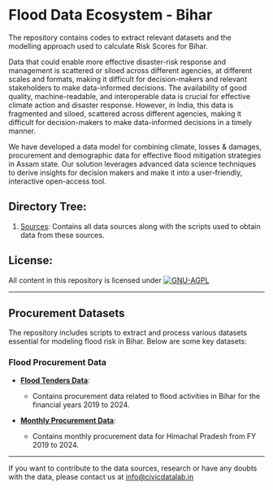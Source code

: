 # Flood Data Ecosystem - Bihar
The repository contains codes to extract relevant datasets and the modelling approach used to calculate Risk Scores for Bihar.



Data that could enable more effective disaster-risk response and management is scattered or siloed across different agencies, at different scales and formats, making it difficult for decision-makers and relevant stakeholders to make data-informed decisions. The availability of good quality, machine-readable, and interoperable data is crucial for effective climate action and disaster response. However, in India, this data is fragmented and siloed, scattered across different agencies, making it difficult for decision-makers to make data-informed decisions in a timely manner.

We have developed a data model for combining climate, losses & damages, procurement and demographic data for effective flood mitigation strategies in Assam state. Our solution leverages advanced data science techniques to derive insights for decision makers and make it into a user-friendly, interactive open-access tool.


## Directory Tree:
1. [Sources](https://github.com/CivicDataLab/flood-data-ecosystem-Bihar/tree/main/Sources): Contains all data sources along with the scripts used to obtain data from these sources. 

## License:
All content in this repository is licensed under
[![GNU-AGPL](https://www.gnu.org/graphics/agplv3-155x51.png)](LICENSE.md)


---


## Procurement Datasets

The repository includes scripts to extract and process various datasets essential for modeling flood risk in Bihar. Below are some key datasets:

### Flood Procurement Data
- **[Flood Tenders Data](https://github.com/CivicDataLab/flood-data-ecosystem-Bihar/tree/main/Sources/TENDERS/data/flood_tenders)**:
  - Contains procurement data related to flood activities in Bihar for the financial years 2019 to 2024.

- **[Monthly Procurement Data](https://github.com/CivicDataLab/flood-data-ecosystem-odisha/tree/main/Sources/TENDERS/data/monthly_tenders)**:
  - Contains monthly procurement data for Himachal Pradesh from FY 2019 to 2024.

---


If you want to contribute to the data sources, research or have any doubts with the data, please contact us at info@civicdatalab.in

